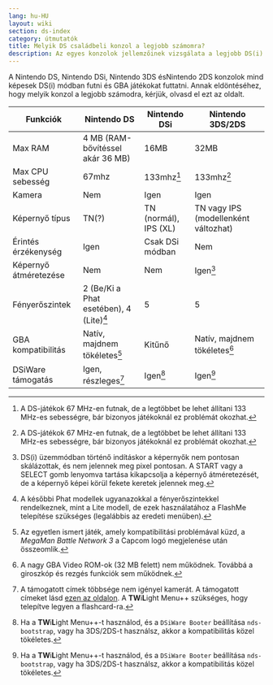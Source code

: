 ```yaml
---
lang: hu-HU
layout: wiki
section: ds-index
category: útmutatók
title: Melyik DS családbeli konzol a legjobb számomra?
description: Az egyes konzolok jellemzőinek vizsgálata a legjobb DS(i) üzemmód élményének eldöntéséhez
---
```


A Nintendo DS, Nintendo DSi, Nintendo 3DS ésNintendo 2DS konzolok mind képesek DS(i) módban futni és GBA játékokat futtatni. Annak eldöntéséhez, hogy melyik konzol a legjobb számodra, kérjük, olvasd el ezt az oldalt.

| Funkciók              | Nintendo DS                                         | Nintendo DSi                                                | Nintendo 3DS/2DS                                        |
| --------------------- | --------------------------------------------------- | ----------------------------------------------------------- | ------------------------------------------------------- |
| Max RAM               | 4 MB (RAM-bővítéssel akár 36 MB) | 16MB                                                        | 32MB                                                    |
| Max CPU sebesség      | 67mhz                                               | 133mhz[^1]                                                  | 133mhz[^1]                                              |
| Kamera                | Nem                                                 | Igen                                                        | Igen                                                    |
| Képernyő típus        | TN(?)                            | TN (normál), IPS (XL) | TN vagy IPS (modellenként változhat) |
| Érintés érzékenység   | Igen                                                | Csak DSi módban                                             | Nem                                                     |
| Képernyő átméretezése | Nem                                                 | Nem                                                         | Igen[^2]                                                |
| Fényerőszintek        | 2 (Be/Ki a Phat esetében), 4 (Lite)[^3]             | 5                                                           | 5                                                       |
| GBA kompatibilitás    | Natív, majdnem tökéletes[^4]                        | Kitűnő                                                      | Natív, majdnem tökéletes[^5]                            |
| DSiWare támogatás     | Igen, részleges[^6]                                 | Igen[^7]                                                    | Igen[^7]                                                |

[^1]: A DS-játékok 67 MHz-en futnak, de a legtöbbet be lehet állítani 133 MHz-es sebességre, bár bizonyos játékoknál ez problémát okozhat.

[^2]: DS(i) üzemmódban történő indításkor a képernyők nem pontosan skálázottak, és nem jelennek meg pixel pontosan. A START vagy a SELECT gomb lenyomva tartása kikapcsolja a képernyő átméretezését, de a képernyő képei körül fekete keretek jelennek meg.

[^3]: A későbbi Phat modellek ugyanazokkal a fényerőszintekkel rendelkeznek, mint a Lite modell, de ezek használatához a FlashMe telepítése szükséges (legalábbis az eredeti menüben).

[^4]: Az egyetlen ismert játék, amely kompatibilitási problémával küzd, a _MegaMan Battle Network 3_ a Capcom logó megjelenése után összeomlik.

[^5]: A nagy GBA Video ROM-ok (32 MB felett) nem működnek. Továbbá a giroszkóp és rezgés funkciók sem működnek.

[^6]: A támogatott címek többsége nem igényel kamerát. A támogatott címeket lásd [ezen az oldalon](https://github.com/DS-Homebrew/TWiLightMenu/blob/master/universal/include/compatibleDSiWareMap.h). A **TW**i**L**ight Menu++ szükséges, hogy telepítve legyen a flashcard-ra.

[^7]: Ha a **TW**i**L**ight Menu++-t használod, és a `DSiWare Booter` beállítása `nds-bootstrap`, vagy ha 3DS/2DS-t használsz, akkor a kompatibilitás közel tökéletes.

